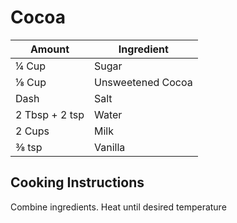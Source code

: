 # Cocoa

|Amount|Ingredient|
|----|----|
¼ Cup | Sugar
⅛ Cup | Unsweetened Cocoa
Dash | Salt
2 Tbsp + 2 tsp | Water
2 Cups | Milk
⅜ tsp | Vanilla

## Cooking Instructions

Combine ingredients.
Heat until desired temperature

